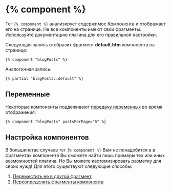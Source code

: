 # {% component %}

Тег `{% component %}` анализирует содержимое [Компонента](./cms/partials) и отображает его на странице. Не все компоненты имеют свои фрагменты. Используйте документацию плагина для его правильной настройки.

Следующая запись отобразит фрагмент **default.htm** компонента на странице:

```twig
{% component "blogPosts" %}
```

Аналогичная запись:

```twig
{% partial "blogPosts::default" %}
```

<a name="variables"></a>
## Переменные

Некоторые компоненты поддеживают [передачу переменных](./cms/components#component-variables) во время отображения:

```twig
{% component "blogPosts" postsPerPage="5" %}
```

<a name="customizing-components"></a>
## Настройка компонентов

В большинстве случаев тег `{% component %}` Вам не понадобится  а в фрагментах компонента Вы сможете найти лишь примеры тех или иных возможностей плагина. Но Вы можете кастомизировать разметку для своих нужд! Для этого существуют следующие способы:

1. [Переместить ее в другой фрагмент](./cms/components#moving-default-markup)
1. [Переопределить фрагменты компонента](./cms/components#overriding-partials)
